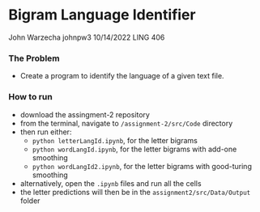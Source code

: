 # Bigram Language Identifier
John Warzecha
johnpw3
10/14/2022
LING 406

### The Problem
- Create a program to identify the language of a given text file.
### How to run
- download the assingment-2 repository
- from the terminal, navigate to `/assignment-2/src/Code` directory
- then run either:
    - `python letterLangId.ipynb`, for the letter bigrams
    - `python wordLangId.ipynb`, for the letter bigrams with add-one smoothing
    - `python wordLangId2.ipynb`, for the letter bigrams with good-turing smoothing
- alternatively, open the `.ipynb` files and run all the cells
- the letter predictions will then be in the `assignment2/src/Data/Output` folder
